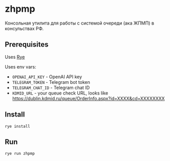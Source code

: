 # zhpmp

Консольная утилита для работы с системой очереди (ака ЖПМП) в консульствах РФ.

## Prerequisites

Uses [Rye](https://rye.astral.sh/)

Uses env vars:
  - `OPENAI_API_KEY` - OpenAI API key
  - `TELEGRAM_TOKEN` - Telegram bot token
  - `TELEGRAM_CHAT_ID` - Telegram chat ID
  - `KDMID_URL` - your queue check URL, looks like https://dublin.kdmid.ru/queue/OrderInfo.aspx?id=XXXX&cd=XXXXXXXX

## Install 

```
rye install
```

## Run

```
rye run zhpmp
```